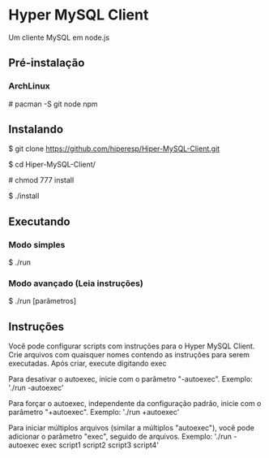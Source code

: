 # Hyper MySQL Client
Um cliente MySQL em node.js

## Pré-instalação
### ArchLinux
\# pacman -S git node npm

## Instalando
$ git clone https://github.com/hiperesp/Hiper-MySQL-Client.git

$ cd Hiper-MySQL-Client/

\# chmod 777 install

$ ./install

## Executando
### Modo simples
$ ./run
### Modo avançado (Leia instruções)
$ ./run [parâmetros]

## Instruções
Você pode configurar scripts com instruções para o Hyper MySQL Client.
Crie arquivos com quaisquer nomes contendo as instruções para serem executadas.
Após criar, execute digitando exec <nomedoarquivo>

Para desativar o autoexec, inicie com o parâmetro "-autoexec".
Exemplo: './run -autoexec'

Para forçar o autoexec, independente da configuração padrão, inicie com o parâmetro "+autoexec".
Exemplo: './run +autoexec'

Para iniciar múltiplos arquivos (similar a múltiplos "autoexec"), você pode adicionar o parâmetro "exec", seguido de arquivos.
Exemplo: './run -autoexec exec script1 script2 script3 script4'
